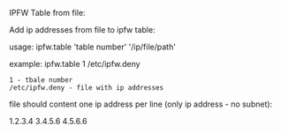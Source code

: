 IPFW Table from file:

Add ip addresses from file to ipfw table:

usage:
    ipfw.table 'table number' '/ip/file/path'

example:
    ipfw.table 1 /etc/ipfw.deny

    1 - tbale number
    /etc/ipfw.deny - file with ip addresses


   file should content one ip address per line (only ip address - no subnet):
 
   1.2.3.4
   3.4.5.6
   4.5.6.6 

